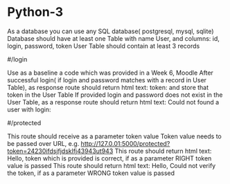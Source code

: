 # Python-3

As a database you can use any SQL database( postgresql, mysql, sqlite) Database should have at least one Table with name User, and columns: id, login, password, token User Table should contain at least 3 records

#/login

Use as a baseline a code which was provided in a Week 6, Moodle After successful login( if login and password matches with a record in User Table), as response route should return html text: token: and store that token in the User Table If provided login and password does not exist in the User Table, as a response route should return html text: Could not found a user with login:

#/protected

This route should receive as a parameter token value Token value needs to be passed over URL,  e.g. http://127.0.01:5000/protected?token=24230ifdsjfjdsklfj43943ut943 This route should return html text: Hello, token which is provided is correct, if as a parameter RIGHT token value is passed This route should return html text: Hello, Could not verify the token, if as a parameter WRONG token value is passed

